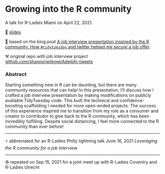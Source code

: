 # Growing into the R community

A talk for R-Ladies Miami on April 22, 2021.

👀 [slides](https://shannonpileggi.github.io/growing-into-r/#1)


🔗 based on the blog post [A job interview presentation inspired by the R community:
How `#tidytuesday` and twitter helped me secure a job offer](https://www.pipinghotdata.com/posts/2020-08-30-a-job-interview-presentation-inspired-by-the-r-community/).

⚒️ original repo with job interview project [github.com/shannonpileggi/Adelphi-tweets](https://github.com/shannonpileggi/Adelphi-tweets)


### Abstract

Starting something new in R can be daunting, but there are many community resources that can help! In this presentation, I’ll discuss how I crafted a job interview presentation by making modifications on publicly available TidyTuesday code. This built the technical and confidence-boosting scaffolding I needed for more open-ended projects. The success of this experience inspired me to transition from my role as a consumer and creator to contributor to give back to the R community, which has been incredibly fulfilling. Despite social distancing, I feel more connected to the R community than ever before!

---

⚡ abbreviated for an R-Ladies Philly lightning talk June 16, 2021 _Leveraging the R community for a job interview_

---

♻️ repeated on Sep 15, 2021 for a joint meet up with R-Ladies Coventry and R-Ladies Utrecht
